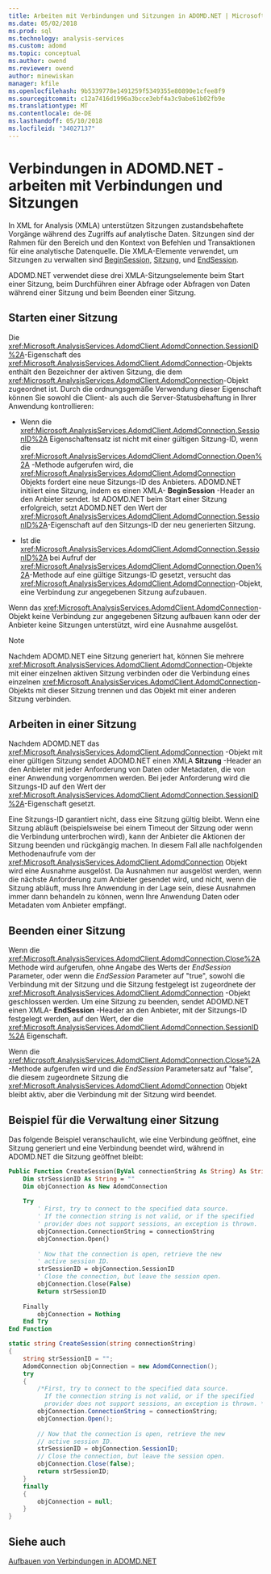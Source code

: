 ```yaml
---
title: Arbeiten mit Verbindungen und Sitzungen in ADOMD.NET | Microsoft Docs
ms.date: 05/02/2018
ms.prod: sql
ms.technology: analysis-services
ms.custom: adomd
ms.topic: conceptual
ms.author: owend
ms.reviewer: owend
author: minewiskan
manager: kfile
ms.openlocfilehash: 9b5339778e1491259f5349355e80890e1cfee8f9
ms.sourcegitcommit: c12a7416d1996a3bcce3ebf4a3c9abe61b02fb9e
ms.translationtype: MT
ms.contentlocale: de-DE
ms.lasthandoff: 05/10/2018
ms.locfileid: "34027137"
---
```

# <a name="connections-in-adomdnet---working-with-connections-and-sessions"></a>Verbindungen in ADOMD.NET - arbeiten mit Verbindungen und Sitzungen
  In XML for Analysis (XMLA) unterstützen Sitzungen zustandsbehaftete Vorgänge während des Zugriffs auf analytische Daten. Sitzungen sind der Rahmen für den Bereich und den Kontext von Befehlen und Transaktionen für eine analytische Datenquelle. Die XMLA-Elemente verwendet, um Sitzungen zu verwalten sind [BeginSession](../../analysis-services/xmla/xml-elements-headers/beginsession-element-xmla.md), [Sitzung](../../analysis-services/xmla/xml-elements-headers/session-element-xmla.md), und [EndSession](../../analysis-services/xmla/xml-elements-headers/endsession-element-xmla.md).  
  
 ADOMD.NET verwendet diese drei XMLA-Sitzungselemente beim Start einer Sitzung, beim Durchführen einer Abfrage oder Abfragen von Daten während einer Sitzung und beim Beenden einer Sitzung.  
  
## <a name="starting-a-session"></a>Starten einer Sitzung  
 Die <xref:Microsoft.AnalysisServices.AdomdClient.AdomdConnection.SessionID%2A>-Eigenschaft des <xref:Microsoft.AnalysisServices.AdomdClient.AdomdConnection>-Objekts enthält den Bezeichner der aktiven Sitzung, die dem <xref:Microsoft.AnalysisServices.AdomdClient.AdomdConnection>-Objekt zugeordnet ist. Durch die ordnungsgemäße Verwendung dieser Eigenschaft können Sie sowohl die Client- als auch die Server-Statusbehaftung in Ihrer Anwendung kontrollieren:  
  
-   Wenn die <xref:Microsoft.AnalysisServices.AdomdClient.AdomdConnection.SessionID%2A> Eigenschaftensatz ist nicht mit einer gültigen Sitzung-ID, wenn die <xref:Microsoft.AnalysisServices.AdomdClient.AdomdConnection.Open%2A> -Methode aufgerufen wird, die <xref:Microsoft.AnalysisServices.AdomdClient.AdomdConnection> Objekts fordert eine neue Sitzungs-ID des Anbieters. ADOMD.NET initiiert eine Sitzung, indem es einen XMLA- **BeginSession** -Header an den Anbieter sendet. Ist ADOMD.NET beim Start einer Sitzung erfolgreich, setzt ADOMD.NET den Wert der <xref:Microsoft.AnalysisServices.AdomdClient.AdomdConnection.SessionID%2A>-Eigenschaft auf den Sitzungs-ID der neu generierten Sitzung.  
  
-   Ist die <xref:Microsoft.AnalysisServices.AdomdClient.AdomdConnection.SessionID%2A> bei Aufruf der <xref:Microsoft.AnalysisServices.AdomdClient.AdomdConnection.Open%2A>-Methode auf eine gültige Sitzungs-ID gesetzt, versucht das <xref:Microsoft.AnalysisServices.AdomdClient.AdomdConnection>-Objekt, eine Verbindung zur angegebenen Sitzung aufzubauen.  
  
 Wenn das <xref:Microsoft.AnalysisServices.AdomdClient.AdomdConnection>-Objekt keine Verbindung zur angegebenen Sitzung aufbauen kann oder der Anbieter keine Sitzungen unterstützt, wird eine Ausnahme ausgelöst.  
  
> [!NOTE]  
>  Nachdem ADOMD.NET eine Sitzung generiert hat, können Sie mehrere <xref:Microsoft.AnalysisServices.AdomdClient.AdomdConnection>-Objekte mit einer einzelnen aktiven Sitzung verbinden oder die Verbindung eines einzelnen <xref:Microsoft.AnalysisServices.AdomdClient.AdomdConnection>-Objekts mit dieser Sitzung trennen und das Objekt mit einer anderen Sitzung verbinden.  
  
## <a name="working-in-a-session"></a>Arbeiten in einer Sitzung  
 Nachdem ADOMD.NET das <xref:Microsoft.AnalysisServices.AdomdClient.AdomdConnection> -Objekt mit einer gültigen Sitzung sendet ADOMD.NET einen XMLA **Sitzung** -Header an den Anbieter mit jeder Anforderung von Daten oder Metadaten, die von einer Anwendung vorgenommen werden. Bei jeder Anforderung wird die Sitzungs-ID auf den Wert der <xref:Microsoft.AnalysisServices.AdomdClient.AdomdConnection.SessionID%2A>-Eigenschaft gesetzt.  
  
 Eine Sitzungs-ID garantiert nicht, dass eine Sitzung gültig bleibt. Wenn eine Sitzung abläuft (beispielsweise bei einem Timeout der Sitzung oder wenn die Verbindung unterbrochen wird), kann der Anbieter die Aktionen der Sitzung beenden und rückgängig machen. In diesem Fall alle nachfolgenden Methodenaufrufe vom der <xref:Microsoft.AnalysisServices.AdomdClient.AdomdConnection> Objekt wird eine Ausnahme ausgelöst. Da Ausnahmen nur ausgelöst werden, wenn die nächste Anforderung zum Anbieter gesendet wird, und nicht, wenn die Sitzung abläuft, muss Ihre Anwendung in der Lage sein, diese Ausnahmen immer dann behandeln zu können, wenn Ihre Anwendung Daten oder Metadaten vom Anbieter empfängt.  
  
## <a name="closing-a-session"></a>Beenden einer Sitzung  
 Wenn die <xref:Microsoft.AnalysisServices.AdomdClient.AdomdConnection.Close%2A> Methode wird aufgerufen, ohne Angabe des Werts der *EndSession* Parameter, oder wenn die *EndSession* Parameter auf "true", sowohl die Verbindung mit der Sitzung und die Sitzung festgelegt ist zugeordnete der <xref:Microsoft.AnalysisServices.AdomdClient.AdomdConnection> -Objekt geschlossen werden. Um eine Sitzung zu beenden, sendet ADOMD.NET einen XMLA- **EndSession** -Header an den Anbieter, mit der Sitzungs-ID festgelegt werden, auf den Wert, der die <xref:Microsoft.AnalysisServices.AdomdClient.AdomdConnection.SessionID%2A> Eigenschaft.  
  
 Wenn die <xref:Microsoft.AnalysisServices.AdomdClient.AdomdConnection.Close%2A> -Methode aufgerufen wird und die *EndSession* Parametersatz auf "false", die diesem zugeordnete Sitzung die <xref:Microsoft.AnalysisServices.AdomdClient.AdomdConnection> Objekt bleibt aktiv, aber die Verbindung mit der Sitzung wird beendet.  
  
## <a name="example-of-managing-a-session"></a>Beispiel für die Verwaltung einer Sitzung  
 Das folgende Beispiel veranschaulicht, wie eine Verbindung geöffnet, eine Sitzung generiert und eine Verbindung beendet wird, während in ADOMD.NET die Sitzung geöffnet bleibt:  
  
```vb  
Public Function CreateSession(ByVal connectionString As String) As String  
    Dim strSessionID As String = ""  
    Dim objConnection As New AdomdConnection  
  
    Try  
        ' First, try to connect to the specified data source.  
        ' If the connection string is not valid, or if the specified  
        ' provider does not support sessions, an exception is thrown.  
        objConnection.ConnectionString = connectionString  
        objConnection.Open()  
  
        ' Now that the connection is open, retrieve the new  
        ' active session ID.  
        strSessionID = objConnection.SessionID  
        ' Close the connection, but leave the session open.  
        objConnection.Close(False)  
        Return strSessionID  
  
    Finally  
        objConnection = Nothing  
    End Try  
End Function  
```  
  
```csharp  
static string CreateSession(string connectionString)  
{  
    string strSessionID = "";  
    AdomdConnection objConnection = new AdomdConnection();  
    try  
    {  
        /*First, try to connect to the specified data source.  
          If the connection string is not valid, or if the specified  
          provider does not support sessions, an exception is thrown. */  
        objConnection.ConnectionString = connectionString;  
        objConnection.Open();  
  
        // Now that the connection is open, retrieve the new  
        // active session ID.  
        strSessionID = objConnection.SessionID;  
        // Close the connection, but leave the session open.  
        objConnection.Close(false);  
        return strSessionID;  
    }  
    finally  
    {  
        objConnection = null;  
    }  
}  
```  
  
## <a name="see-also"></a>Siehe auch  
 [Aufbauen von Verbindungen in ADOMD.NET](../../analysis-services/multidimensional-models-adomd-net-client/connections-in-adomd-net.md)  
  
  
